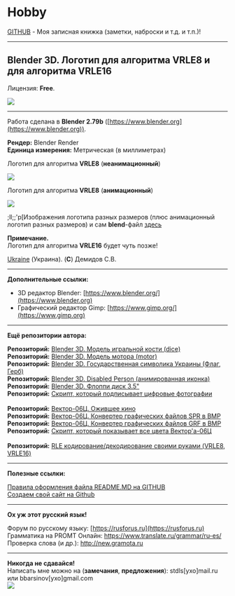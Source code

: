 # Hobby
[GITHUB](https://github.com) - Моя записная книжка (заметки, наброски и т.д. и т.п.)!

<hr>

## Blender 3D. Логотип для алгоритма VRLE8 и для алгоритма VRLE16

Лицензия: **Free**.

![](https://github.com/drilnet/blender3d-logovrle8-logovrle16/blob/master/UA.png)

<hr>

Работа сделана в **Blender 2.79b** ([https://www.blender.org](https://www.blender.org)).

**Рендер:** Blender Render
<br>
**Единица измерения:** Метрическая (в миллиметрах)

Логотип для алгоритма **VRLE8** (**неанимационный**)

![](https://github.com/drilnet/blender3d-logovrle8-logovrle16/blob/master/LogoVRLE8%2C%20ver.%200%207/LogoVRLE8%2C%2055%25%20(352x187).png)

Логотип для алгоритма **VRLE8** (**анимационный**)

![](https://github.com/drilnet/blender3d-logovrle8-logovrle16/blob/master/LogoVRLE8%2C%20ver.%200%207/LogoVRLE8%2C%2055%25%20(352x187)%20HQ.webp)

;ll;;'p[Изображения логотипа разных размеров (плюс анимационный логотип разных размеров) и сам **blend**-файл [здесь](https://github.com/drilnet/blender3d-logovrle8-logovrle16/tree/master/LogoVRLE8%2C%20ver.%200%207)

**Примечание.**
<br>
Логотип для алгоритма **VRLE16** будет чуть позже!

[Ukraine](https://en.wikipedia.org/wiki/Ukraine) (Украина). (**C**) Демидов С.В.

<hr>

**Дополнительные ссылки:**
* 3D редактор Blender: [https://www.blender.org/](https://www.blender.org)
* Графический редактор Gimp: [https://www.gimp.org/](https://www.gimp.org)

<hr>

**Ещё репозитории автора:**

**Репозиторий:** [Blender 3D. Модель игральной кости (dice)](https://github.com/drilnet/blender3d-dice2)
<br>
**Репозиторий:** [Blender 3D. Модель мотора (motor)](https://github.com/drilnet/blender3d-motor)
<br>
**Репозиторий:** [Blender 3D. Государственная символика Украины (Флаг, Герб)](https://github.com/drilnet/blender3d-ukrainian-symbols)
<br>
**Репозиторий:** [Blender 3D. Disabled Person (анимированная иконка)](https://github.com/drilnet/blender3d-disabled-person)
<br>
**Репозиторий:** [Blender 3D. Флоппи диск 3.5"](https://github.com/drilnet/blender3d-floppy-disk-35)
<br>
**Репозиторий:** [Скрипт, который подписывает цифровые фотографии](https://github.com/drilnet/programming-perl-signature-images)
<br>
<br>
**Репозиторий:** [Вектор-06Ц. Ожившее кино](https://github.com/drilnet/vector-06c-kino)
<br>
**Репозиторий:** [Вектор-06Ц. Конвертер графических файлов SPR в BMP](https://github.com/drilnet/vector-06c-spr2bmp)
<br>
**Репозиторий:** [Вектор-06Ц. Конвертер графических файлов GRF в BMP](https://github.com/drilnet/vector-06c-grf2bmp)
<br>
**Репозиторий:** [Скрипт, который показывает все цвета Вектор'а-06Ц](https://github.com/drilnet/vector-06c-color256)
<br>
<br>
**Репозиторий:** [RLE кодирование/декодирование своими руками (VRLE8, VRLE16)](https://github.com/drilnet/rle)

<hr>

**Полезные ссылки:**

[Правила оформления файла README.MD на GITHUB](https://github.com/OlgaVlasova/markdown-doc/blob/master/README.md#SpecialSymbol)
<br>
[Создаем свой сайт на Github](https://www.youtube.com/watch?v=05nLdIVfSRU)

<hr>

**Ох уж этот русский язык!**

Форум по русскому языку: [https://rusforus.ru](https://rusforus.ru)
<br>
Грамматика на PROMT Онлайн: https://www.translate.ru/grammar/ru-es/
<br>
Проверка слова (и др.): http://new.gramota.ru

<hr>

**Никогда не сдавайся!**
<br>
Написать мне можно на (**замечания**, **предложения**): stdls[ухо]mail.ru или bbarsinov[ухо]gmail.com
<br>
![](https://github.com/drilnet/blender3d-disabled-person/blob/master/Preview%20GIF/Disabled%20Person%20(mini).gif)
